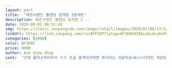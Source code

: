 ```yaml
---
layout: post 
title:  "메르시밴드 블렌딩 집게핀 2종세트" 
description: 메르시밴드 블렌딩 집게핀 2 ..
date: 2020-09-02 06:51:41 
img: https://static.coupangcdn.com/image/retail/images/2020/07/06/17/5/48a67b1d-4cb9-4e3d-b68b-c78abec1279b.jpg 
linkUrl: https://link.coupang.com/re/AFFSDP?lptag=AF3600438&subid=ahnPublicAsk&pageKey=1806534452&itemId=3073863551&vendorItemId=71061750814&traceid=V0-113-fd7abf0aa7dc9513 
categories: [1008] 
color: BF360C 
price: 9900 
author: Ask View Shop 
cont:  "근데 플라스틱이라서 ㅇㅇ 조금 충격이가하면 부서지는 것같이요<br/>디자인 색상도 맘에들어요<br/>디자인도 유니크하고 크기도 머리를 한번에 잡아 줄절도로<br/>머리숱도 좀있고 긴편인데 고정 잘됩니다<br/>빠른배송에 가격도 적당해서 좋앗ㄱ엉요<br/>신경만 쓰시면 오래 쓰실수 잇을것같아요<br/>집게삔으로 집고 벽에 좀 세게 기댓는데 부서져버렷어요ㅠㅠ<br/>커서 만족햇습니다 <br/>크고좋은데 일반쇼핑몰보다 가격이 딱 두배네요.<br/>알았으면 안샀을거에요<br/>" 
---
```

